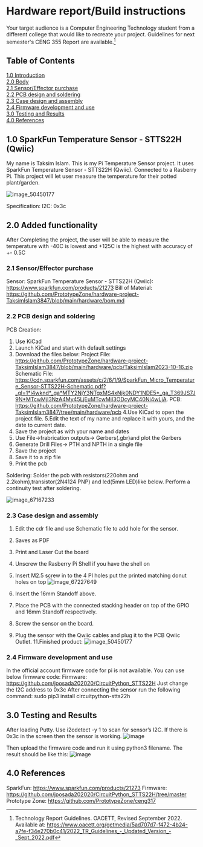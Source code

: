 # Hardware report/Build instructions
Your target audience is a Computer Engineering Technology student from a different college that would like to recreate your project. Guidelines for next semester's CENG 355 Report are available.[^1]
[^1]: Technology Report Guidelines. OACETT, Revised September 2022. Available at: https://www.oacett.org/getmedia/5ad707d7-f472-4b24-a7fe-f34e270b0c41/2022_TR_Guidelines_-_Updated_Version_-_Sept_2022.pdf
## Table of Contents
[1.0 Introduction](#10-introduce-the-broadcom-development-platform-and-exisiting-functionality)   
[2.0 Body](#20-added-functionality)   
[2.1 Sensor/Effector purchase](#21-sensor-effector-purchase)   
[2.2 PCB design and soldering](#22-pcb-design-and-soldering)   
[2.3 Case design and assembly](#23-case-design-and-assembly)   
[2.4 Firmware development and use](#24-firmware-development-and-use)   
[3.0 Testing and Results](#30-testing-and-results)   
[4.0 References](#40-references)  

## 1.0 SparkFun Temperature Sensor - STTS22H (Qwiic)

 My name is Taksim Islam. This is my Pi Temperature Sensor project. It uses SparkFun Temperature Sensor - STTS22H (Qwiic). Connected to a Rasberry Pi. This project will let user measure the temperature for their potted plant/garden.
 
![image_50450177](https://github.com/PrototypeZone/hardware-project-TaksimIslam3847/assets/108566387/6180341c-93d2-45e0-8626-65a29d0a2edf)

Specification:
I2C: 0x3c

## 2.0 Added functionality   

After Completing the project, the user will be able to measure the temperature with -40C is lowest and +125C is the highest with accuracy of +- 0.5C
### 2.1 Sensor/Effector purchase   

Sensor: SparkFun Temperature Sensor - STTS22H (Qwiic): https://www.sparkfun.com/products/21273
Bill of Material:
https://github.com/PrototypeZone/hardware-project-TaksimIslam3847/blob/main/hardware/bom.md
### 2.2 PCB design and soldering   

PCB Creation:
1.	Use KiCad
2.	Launch KiCad and start with default settings
3.	Download the files below:
Project File:
https://github.com/PrototypeZone/hardware-project-TaksimIslam3847/blob/main/hardware/pcb/TaksimIslam2023-10-16.zip
Schematic File: https://cdn.sparkfun.com/assets/c/2/6/1/9/SparkFun_Micro_Temperature_Sensor-STTS22H-Schematic.pdf?_gl=1*i4wknd*_ga*MTY2NjY3NTgxMS4xNjk0NDY1NDE5*_ga_T369JS7J9N*MTcwMjI3NzA4My45LjEuMTcwMjI3ODcyMC40Ni4wLjA.
PCB:
https://github.com/PrototypeZone/hardware-project-TaksimIslam3847/tree/main/hardware/pcb
4.Use KiCad to open the project file.
5.Edit the text of my name and replace it with yours, and the date to current date. 
6. Save the project as with your name and dates
7. Use File->frabrication outputs-> Gerbers(.gbr)and plot the Gerbers
8. Generate Drill Files-> PTH and NPTH in a single file
9. Save the project
10. Save it to a zip file 
11. Print the pcb

Soldering:
Solder the pcb with resistors(220ohm and 2.2kohm),transistor(2N4124 PNP) and led(5mm LED)like below. Perform a continuity test after soldering.
 
![image_67167233](https://github.com/PrototypeZone/hardware-project-TaksimIslam3847/assets/108566387/916ae2c9-2ad9-46d5-9977-59c11e6e1b7f)



### 2.3 Case design and assembly   

1.	Edit the cdr file and use Schematic file to add hole for the sensor.
2.	Saves as PDF
3.	Print and Laser Cut the board
4.	Unscrew the Rasberry Pi Shell if you have the shell on
5.	Insert M2.5 screw in to the 4 PI holes put the printed matching donut holes on top
   ![image_67227649](https://github.com/PrototypeZone/hardware-project-TaksimIslam3847/assets/108566387/7cb8c5be-1e64-4289-bdf2-b75d13e710f9)

7.	Insert the 16mm Standoff above.
8.	Place the PCB with the connected stacking header on top of the GPIO and 16mm Standoff respectively.
9.	Screw the sensor on the board.
10.	 Plug the sensor with the Qwiic cables and plug it to the PCB Qwiic Outlet.
11.Finished product: 
	![image_50450177](https://github.com/PrototypeZone/hardware-project-TaksimIslam3847/assets/108566387/746e9e7c-f4fe-4395-aac0-84a571547f3e)
### 2.4 Firmware development and use   
In the official account firmware code for pi is not available. You can use below firmware code: 
Firmware:
https://github.com/jposada202020/CircuitPython_STTS22H 
Just change the I2C address to 0x3c
After connecting the sensor run the following command:
sudo pip3 install circuitpython-stts22h

## 3.0 Testing and Results   

After loading Putty. Use i2cdetect -y 1 to scan for sensor’s I2C. If there is 0x3c in the screen then the sensor is working.
 ![image](https://github.com/PrototypeZone/hardware-project-TaksimIslam3847/assets/108566387/dda57dff-bb87-485c-989b-d388946a4e72)

Then upload the firmware code and run it using python3 filename. The result should be like this:
![image](https://github.com/PrototypeZone/hardware-project-TaksimIslam3847/assets/108566387/bd782fb4-9bdf-4b77-a98d-df0e0b376e98)

 
## 4.0 References   
SparkFun: https://www.sparkfun.com/products/21273
Firmware: https://github.com/jposada202020/CircuitPython_STTS22H/tree/master
Prototype Zone: https://github.com/PrototypeZone/ceng317

